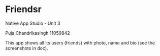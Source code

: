 # Friendsr
Native App Studio - Unit 3

Puja Chandrikasingh 11059842

This app shows all its users (friends) with photo, name and bio (see the screenshots in doc).
